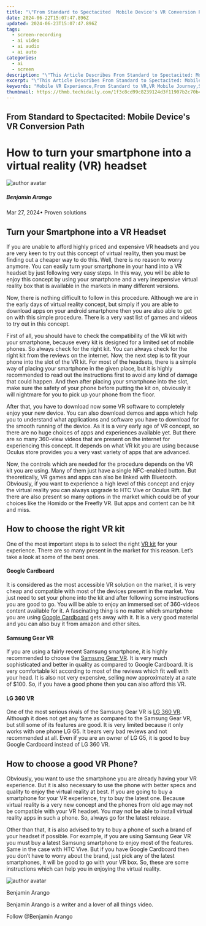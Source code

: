 ```yaml
---
title: "\"From Standard to Spectacited  Mobile Device's VR Conversion Path for 2024\""
date: 2024-06-22T15:07:47.896Z
updated: 2024-06-23T15:07:47.896Z
tags: 
  - screen-recording
  - ai video
  - ai audio
  - ai auto
categories: 
  - ai
  - screen
description: "\"This Article Describes From Standard to Spectacited: Mobile Device's VR Conversion Path for 2024\""
excerpt: "\"This Article Describes From Standard to Spectacited: Mobile Device's VR Conversion Path for 2024\""
keywords: "Mobile VR Experience,From Standard to VR,VR Mobile Journey,Spectacled VR Path,VR Mobile Upgrade,Standard to Immersive Tech,Transforming Device Use"
thumbnail: https://thmb.techidaily.com/1f3c8cd99c8239124d3f11907b2c70b41c033994f436c06a6dbfb919bff2eedd.jpg
---
```


## From Standard to Spectacited: Mobile Device's VR Conversion Path

# How to turn your smartphone into a virtual reality (VR) headset

![author avatar](https://images.wondershare.com/filmora/article-images/benjamin-arango-author.jpg)

##### Benjamin Arango

 Mar 27, 2024• Proven solutions

## Turn your Smartphone into a VR Headset

If you are unable to afford highly priced and expensive VR headsets and you are very keen to try out this concept of virtual reality, then you must be finding out a cheaper way to do this. Well, there is no reason to worry anymore. You can easily turn your smartphone in your hand into a VR headset by just following very easy steps. In this way, you will be able to enjoy this concept by using your smartphone and a very inexpensive virtual reality box that is available in the markets in many different versions.

Now, there is nothing difficult to follow in this procedure. Although we are in the early days of virtual reality concept, but simply if you are able to download apps on your android smartphone then you are also able to get on with this simple procedure. There is a very vast list of games and videos to try out in this concept.

First of all, you should have to check the compatibility of the VR kit with your smartphone, because every kit is designed for a limited set of mobile phones. So always check for the right kit. You can always check for the right kit from the reviews on the internet. Now, the next step is to fit your phone into the slot of the VR kit. For most of the headsets, there is a simple way of placing your smartphone in the given place, but it is highly recommended to read out the instructions first to avoid any kind of damage that could happen. And then after placing your smartphone into the slot, make sure the safety of your phone before putting the kit on, obviously it will nightmare for you to pick up your phone from the floor.

After that, you have to download now some VR software to completely enjoy your new device. You can also download demos and apps which help you to understand what applications and software you have to download for the smooth running of the device. As it is a very early age of VR concept, so there are no huge choices of apps and experiences available yet. But there are so many 360-view videos that are present on the internet for experiencing this concept. It depends on what VR kit you are using because Oculus store provides you a very vast variety of apps that are advanced.

Now, the controls which are needed for the procedure depends on the VR kit you are using. Many of them just have a single NFC-enabled button. But theoretically, VR games and apps can also be linked with Bluetooth. Obviously, if you want to experience a high level of this concept and enjoy the virtual reality you can always upgrade to HTC Vive or Oculus Rift. But there are also present so many options in the market which could be of your choices like the Homido or the Freefly VR. But apps and content can be hit and miss.

## How to choose the right VR kit

One of the most important steps is to select the right [VR kit](https://tools.techidaily.com/wondershare/filmora/download/) for your experience. There are so many present in the market for this reason. Let’s take a look at some of the best ones.

#### Google Cardboard

It is considered as the most accessible VR solution on the market, it is very cheap and compatible with most of the devices present in the market. You just need to set your phone into the kit and after following some instructions you are good to go. You will be able to enjoy an immersed set of 360-videos content available for it. A fascinating thing is no matter which smartphone you are using [Google Cardboard](https://tools.techidaily.com/wondershare/filmora/download/) gets away with it. It is a very good material and you can also buy it from amazon and other sites.

#### Samsung Gear VR

If you are using a fairly recent Samsung smartphone, it is highly recommended to choose the [Samsung Gear VR](https://tools.techidaily.com/wondershare/filmora/download/). It is very much sophisticated and better in quality as compared to Google Cardboard. It is very comfortable kit according to most of the reviews which fit well with your head. It is also not very expensive, selling now approximately at a rate of $100\. So, if you have a good phone then you can also afford this VR.

#### LG 360 VR

One of the most serious rivals of the Samsung Gear VR is [LG 360 VR](https://tools.techidaily.com/wondershare/filmora/download/). Although it does not get any fame as compared to the Samsung Gear VR, but still some of its features are good. It is very limited because it only works with one phone LG G5\. It bears very bad reviews and not recommended at all. Even if you are an owner of LG G5, it is good to buy Google Cardboard instead of LG 360 VR.

## How to choose a good VR Phone?

Obviously, you want to use the smartphone you are already having your VR experience. But it is also necessary to use the phone with better specs and quality to enjoy the virtual reality at best. If you are going to buy a smartphone for your VR experience, try to buy the latest one. Because virtual reality is a very new concept and the phones from old age may not be compatible with your VR headset. You may not be able to install virtual reality apps in such a phone. So, always go for the latest release.

Other than that, it is also advised to try to buy a phone of such a brand of your headset if possible. For example, if you are using Samsung Gear VR you must buy a latest Samsung smartphone to enjoy most of the features. Same in the case with HTC Vive. But if you have Google Cardboard then you don’t have to worry about the brand, just pick any of the latest smartphones, it will be good to go with your VR box. So, these are some instructions which can help you in enjoying the virtual reality.

![author avatar](https://images.wondershare.com/filmora/article-images/benjamin-arango-author.jpg)

Benjamin Arango

Benjamin Arango is a writer and a lover of all things video.

Follow @Benjamin Arango


<ins class="adsbygoogle"
     style="display:block"
     data-ad-format="autorelaxed"
     data-ad-client="ca-pub-7571918770474297"
     data-ad-slot="1223367746"></ins>



<ins class="adsbygoogle"
     style="display:block"
     data-ad-client="ca-pub-7571918770474297"
     data-ad-slot="8358498916"
     data-ad-format="auto"
     data-full-width-responsive="true"></ins>



